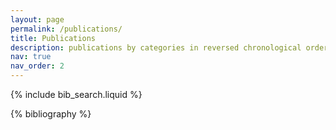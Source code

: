```yaml
---
layout: page
permalink: /publications/
title: Publications
description: publications by categories in reversed chronological order. generated by jekyll-scholar.
nav: true
nav_order: 2
---
```


<style>
/* HTML/CSS pseudo-element after main body to add background image*/
body::before {
  content: "";
  background: url('../assets/img/cover_phd.jpg');
  background-size:cover;
  background-repeat:no-repeat;
  opacity: 0.3;
  background-position: 50% 0;
  top: 0;
  left: 0;
  bottom: 0;
  right: 0;
  position: absolute;
  z-index: -1;
}
</style>

<!-- _pages/publications.md -->

<!-- Bibsearch Feature -->

{% include bib_search.liquid %}

<div class="publications">

{% bibliography %}

</div>
